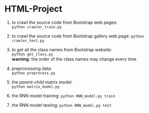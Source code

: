 # HTML-Project
1. to crawl the source code from Bootstrap web pages: \
`python crawler_train.py`

2. to crawl the source code from Bootstrap gallery web page:
`python crawler_test.py`

2. to get all the class names from Bootstrap website: \
`python get_class.py`   
**warning**: the order of the class names may change every time

3. preprocessing data: \
`python preprocess.py`

4. the _parent-child_ matrix model: \
`python matrix_model.py`

5. the RNN model training:
`python RNN_model.py train`

6. the RNN model testing:
`python RNN_model.py test`